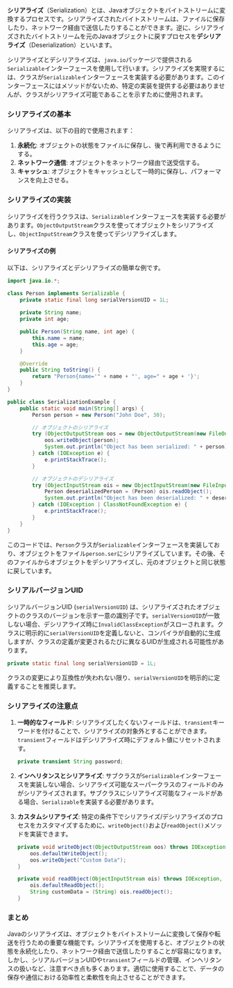 **シリアライズ**（Serialization）とは、Javaオブジェクトをバイトストリームに変換するプロセスです。シリアライズされたバイトストリームは、ファイルに保存したり、ネットワーク経由で送信したりすることができます。逆に、シリアライズされたバイトストリームを元のJavaオブジェクトに戻すプロセスを**デシリアライズ**（Deserialization）といいます。

シリアライズとデシリアライズは、`java.io`パッケージで提供される`Serializable`インターフェースを使用して行います。シリアライズを実現するには、クラスが`Serializable`インターフェースを実装する必要があります。このインターフェースにはメソッドがないため、特定の実装を提供する必要はありませんが、クラスがシリアライズ可能であることを示すために使用されます。

### シリアライズの基本

シリアライズは、以下の目的で使用されます：

1. **永続化**: オブジェクトの状態をファイルに保存し、後で再利用できるようにする。
2. **ネットワーク通信**: オブジェクトをネットワーク経由で送受信する。
3. **キャッシュ**: オブジェクトをキャッシュとして一時的に保存し、パフォーマンスを向上させる。

### シリアライズの実装

シリアライズを行うクラスは、`Serializable`インターフェースを実装する必要があります。`ObjectOutputStream`クラスを使ってオブジェクトをシリアライズし、`ObjectInputStream`クラスを使ってデシリアライズします。

#### シリアライズの例

以下は、シリアライズとデシリアライズの簡単な例です。

```java
import java.io.*;

class Person implements Serializable {
    private static final long serialVersionUID = 1L;
    
    private String name;
    private int age;

    public Person(String name, int age) {
        this.name = name;
        this.age = age;
    }

    @Override
    public String toString() {
        return "Person{name='" + name + "', age=" + age + '}';
    }
}

public class SerializationExample {
    public static void main(String[] args) {
        Person person = new Person("John Doe", 30);

        // オブジェクトのシリアライズ
        try (ObjectOutputStream oos = new ObjectOutputStream(new FileOutputStream("person.ser"))) {
            oos.writeObject(person);
            System.out.println("Object has been serialized: " + person);
        } catch (IOException e) {
            e.printStackTrace();
        }

        // オブジェクトのデシリアライズ
        try (ObjectInputStream ois = new ObjectInputStream(new FileInputStream("person.ser"))) {
            Person deserializedPerson = (Person) ois.readObject();
            System.out.println("Object has been deserialized: " + deserializedPerson);
        } catch (IOException | ClassNotFoundException e) {
            e.printStackTrace();
        }
    }
}
```

このコードでは、`Person`クラスが`Serializable`インターフェースを実装しており、オブジェクトをファイル`person.ser`にシリアライズしています。その後、そのファイルからオブジェクトをデシリアライズし、元のオブジェクトと同じ状態に戻しています。

### シリアルバージョンUID

シリアルバージョンUID (`serialVersionUID`) は、シリアライズされたオブジェクトのクラスのバージョンを示す一意の識別子です。`serialVersionUID`が一致しない場合、デシリアライズ時に`InvalidClassException`がスローされます。クラスに明示的に`serialVersionUID`を定義しないと、コンパイラが自動的に生成しますが、クラスの定義が変更されるたびに異なるUIDが生成される可能性があります。

```java
private static final long serialVersionUID = 1L;
```

クラスの変更により互換性が失われない限り、`serialVersionUID`を明示的に定義することを推奨します。

### シリアライズの注意点

1. **一時的なフィールド**: シリアライズしたくないフィールドは、`transient`キーワードを付けることで、シリアライズの対象外とすることができます。`transient`フィールドはデシリアライズ時にデフォルト値にリセットされます。

    ```java
    private transient String password;
    ```

2. **インヘリタンスとシリアライズ**: サブクラスが`Serializable`インターフェースを実装しない場合、シリアライズ可能なスーパークラスのフィールドのみがシリアライズされます。サブクラスにシリアライズ可能なフィールドがある場合、`Serializable`を実装する必要があります。

3. **カスタムシリアライズ**: 特定の条件下でシリアライズ/デシリアライズのプロセスをカスタマイズするために、`writeObject()`および`readObject()`メソッドを実装できます。

    ```java
    private void writeObject(ObjectOutputStream oos) throws IOException {
        oos.defaultWriteObject();
        oos.writeObject("Custom Data");
    }

    private void readObject(ObjectInputStream ois) throws IOException, ClassNotFoundException {
        ois.defaultReadObject();
        String customData = (String) ois.readObject();
    }
    ```

### まとめ

Javaのシリアライズは、オブジェクトをバイトストリームに変換して保存や転送を行うための重要な機能です。シリアライズを使用すると、オブジェクトの状態を永続化したり、ネットワーク経由で送信したりすることが容易になります。しかし、シリアルバージョンUIDや`transient`フィールドの管理、インヘリタンスの扱いなど、注意すべき点も多くあります。適切に使用することで、データの保存や通信における効率性と柔軟性を向上させることができます。
